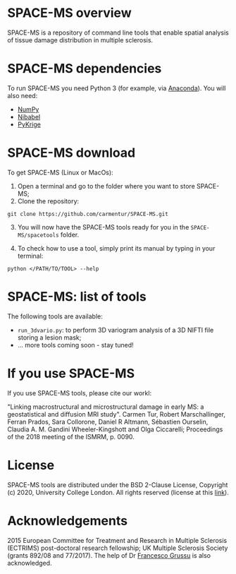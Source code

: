 # SPACE-MS overview 

SPACE-MS is a repository of command line tools that enable spatial analysis of tissue damage distribution in multiple sclerosis.

# SPACE-MS dependencies
To run SPACE-MS you need Python 3 (for example, via [Anaconda](http://www.anaconda.com/distribution)). You will also need:
* [NumPy](http://numpy.org)
* [Nibabel](http://nipy.org/nibabel)
* [PyKrige](http://pypi.org/project/PyKrige)

# SPACE-MS download
To get SPACE-MS (Linux or MacOs):

1. Open a terminal and go to the folder where you want to store SPACE-MS;
2. Clone the repository:
```
git clone https://github.com/carmentur/SPACE-MS.git 
```
3. You will now have the SPACE-MS tools ready for you in the `SPACE-MS/spacetools` folder. 

4. To check how to use a tool, simply print its manual by typing in your terminal:
```
python </PATH/TO/TOOL> --help
```

# SPACE-MS: list of tools

The following tools are available:
* `run_3dvario.py`: to perform 3D variogram analysis of a 3D NIFTI file storing a lesion mask;
* ... more tools coming soon - stay tuned!


# If you use SPACE-MS
If you use SPACE-MS tools, please cite our workl:

"Linking macrostructural and microstructural damage in early MS: a geostatistical and diffusion MRI study". Carmen Tur, Robert Marschallinger, Ferran Prados, Sara Collorone, Daniel R Altmann, Sébastien Ourselin, Claudia A. M. Gandini Wheeler-Kingshott and Olga Ciccarelli; Proceedings of the 2018 meeting of the ISMRM, p. 0090.

# License
SPACE-MS tools are distributed under the BSD 2-Clause License, Copyright (c) 2020, University College London. All rights reserved (license at this [link](https://github.com/carmentur/SPACE-MS/blob/master/LICENSE.txt)).

# Acknowledgements
2015 European Committee for Treatment and Research in Multiple Sclerosis (ECTRIMS) post-doctoral research fellowship; UK Multiple Sclerosis Society (grants 892/08 and 77/2017). The help of Dr [Francesco Grussu](http://github.com/fragrussu) is also acknowledged. 
